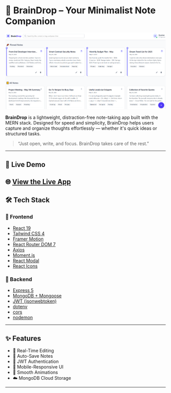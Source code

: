 # 🧠 BrainDrop – Your Minimalist Note Companion

![BrainDrop Hero](./frontend/notes-app/src/assets/images/hero-image.png) 

**BrainDrop** is a lightweight, distraction-free note-taking app built with the MERN stack. Designed for speed and simplicity, BrainDrop helps users capture and organize thoughts effortlessly — whether it's quick ideas or structured tasks.

> “Just open, write, and focus. BrainDrop takes care of the rest.”

---

## 🚀 Live Demo

🌐 [View the Live App](https://notes-app-mu-peach.vercel.app/)
---

## 🛠️ Tech Stack

### 🔹 Frontend
- [React 19](https://react.dev/)
- [Tailwind CSS 4](https://tailwindcss.com/)
- [Framer Motion](https://www.framer.com/motion/)
- [React Router DOM 7](https://reactrouter.com/)
- [Axios](https://axios-http.com/)
- [Moment.js](https://momentjs.com/)
- [React Modal](https://github.com/reactjs/react-modal)
- [React Icons](https://react-icons.github.io/react-icons/)

### 🔹 Backend
- [Express 5](https://expressjs.com/)
- [MongoDB + Mongoose](https://mongoosejs.com/)
- [JWT (jsonwebtoken)](https://www.npmjs.com/package/jsonwebtoken)
- [dotenv](https://www.npmjs.com/package/dotenv)
- [cors](https://www.npmjs.com/package/cors)
- [nodemon](https://nodemon.io/)

---

## ✨ Features

- 📝 Real-Time Editing
- 💾 Auto-Save Notes
- 🔐 JWT Authentication
- 📱 Mobile-Responsive UI
- 🎨 Smooth Animations
- ☁️ MongoDB Cloud Storage

---

